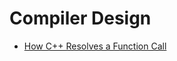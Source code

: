 # Compiler Design

* [How C++ Resolves a Function Call](https://preshing.com/20210315/how-cpp-resolves-a-function-call/)

